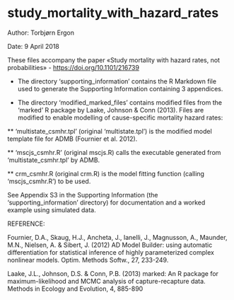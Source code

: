 # study_mortality_with_hazard_rates

Author: Torbjørn Ergon

Date: 9 April 2018

These files accompany the paper «Study mortality with hazard rates, not probabilities» - https://doi.org/10.1101/216739


* The directory ‘supporting_information’ contains the R Markdown file used to generate the Supporting Information containing 3 appendices.


* The directory ‘modified_marked_files’ contains modified files from the ‘marked’ R package by Laake, Johnson & Conn (2013). Files are modified to enable modelling of cause-specific mortality hazard rates:

** ‘multistate_csmhr.tpl’ (original ‘multistate.tpl’) is the modified model template file for ADMB (Fournier et al. 2012).

** ‘mscjs_csmhr.R’ (original mscjs.R) calls the executable generated from ‘multistate_csmhr.tpl’ by ADMB.

** crm_csmhr.R (original crm.R) is the model fitting function (calling ‘mscjs_csmhr.R’) to be used.

See Appendix S3 in the Supporting Information (the ‘supporting_information’ directory) for documentation and a worked example using simulated data.


REFERENCE:

Fournier, D.A., Skaug, H.J., Ancheta, J., Ianelli, J., Magnusson, A., Maunder, M.N., Nielsen, A. \& Sibert, J. (2012) AD Model Builder: using automatic differentiation for statistical inference of highly parameterized complex nonlinear models. Optim. Methods Softw., 27, 233-249.

Laake, J.L., Johnson, D.S. & Conn, P.B. (2013) marked: An R package for maximum-likelihood and MCMC analysis of capture-recapture data. Methods in Ecology and Evolution, 4, 885-890
